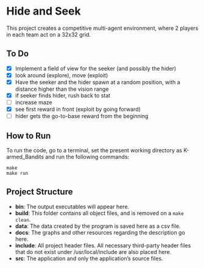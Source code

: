 # Hide and Seek
This project creates a competitive multi-agent environment, where 2 players in each team act on a 32x32 grid.

## To Do
- [x] Implement a field of view for the seeker (and possibly the hider)
- [x] look around (explore), move (exploit)
- [x] Have the seeker and the hider spawn at a random position, with a distance higher than the vision range
- [x] if seeker finds hider, rush back to stat
- [ ] increase maze 
- [x] see first reward in front (exploit by going forward)
- [ ] hider gets the go-to-base reward from the beginning

## How to Run
To run the code, go to a terminal, set the present working directory as K-armed_Bandits and run the following commands:

```
make
make run
```

## Project Structure
* __bin__: The output executables will appear here.
* __build__: This folder contains all object files, and is removed on a `make clean`.
* __data__: The data created by the program is saved here as a csv file.
* __docs__: The graphs and other resources regarding the description go here.
* __include__: All project header files. All necessary third-party header files that do not exist under /usr/local/include are also placed here.
* __src__: The application and only the application’s source files.
